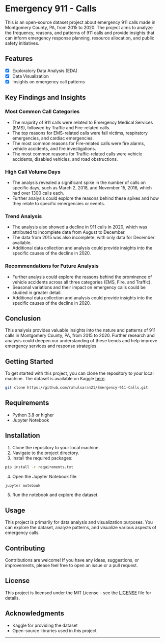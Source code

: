 # Emergency 911 - Calls

This is an open-source dataset project about emergency 911 calls made in Montgomery County, PA, from 2015 to 2020. The project aims to analyze the frequency, reasons, and patterns of 911 calls and provide insights that can inform emergency response planning, resource allocation, and public safety initiatives.

## Features

- [x] Exploratory Data Analysis (EDA)
- [x] Data Visualization
- [x] Insights on emergency call patterns

## Key Findings and Insights

### Most Common Call Categories

- The majority of 911 calls were related to Emergency Medical Services (EMS), followed by Traffic and Fire-related calls.
- The top reasons for EMS-related calls were fall victims, respiratory emergencies, and cardiac emergencies.
- The most common reasons for Fire-related calls were fire alarms, vehicle accidents, and fire investigations.
- The most common reasons for Traffic-related calls were vehicle accidents, disabled vehicles, and road obstructions.

### High Call Volume Days

- The analysis revealed a significant spike in the number of calls on specific days, such as March 2, 2018, and November 15, 2018, which had over 1300 calls each.
- Further analysis could explore the reasons behind these spikes and how they relate to specific emergencies or events.

### Trend Analysis

- The analysis also showed a decline in 911 calls in 2020, which was attributed to incomplete data from August to December.
- The data from 2015 was also incomplete, with only data for December available.
- Additional data collection and analysis could provide insights into the specific causes of the decline in 2020.

### Recommendations for Future Analysis

- Further analysis could explore the reasons behind the prominence of vehicle accidents across all three categories (EMS, Fire, and Traffic).
- Seasonal variations and their impact on emergency calls could be studied in greater detail.
- Additional data collection and analysis could provide insights into the specific causes of the decline in 2020.

## Conclusion

This analysis provides valuable insights into the nature and patterns of 911 calls in Montgomery County, PA, from 2015 to 2020. Further research and analysis could deepen our understanding of these trends and help improve emergency services and response strategies.

## Getting Started

To get started with this project, you can clone the repository to your local machine. The dataset is available on Kaggle [here](https://www.kaggle.com/mchirico/montcoalert).

```bash
git clone https://github.com/rahulsaran21/Emergency-911-Calls.git
```

## Requirements

- Python 3.8 or higher
- Jupyter Notebook

## Installation

1. Clone the repository to your local machine.
2. Navigate to the project directory.
3. Install the required packages:

```bash
pip install -r requirements.txt
```

4. Open the Jupyter Notebook file:

```bash
jupyter notebook
```

5. Run the notebook and explore the dataset.

## Usage

This project is primarily for data analysis and visualization purposes. You can explore the dataset, analyze patterns, and visualize various aspects of emergency calls.

## Contributing

Contributions are welcome! If you have any ideas, suggestions, or improvements, please feel free to open an issue or a pull request.

## License

This project is licensed under the MIT License - see the [LICENSE](LICENSE) file for details.

## Acknowledgments

- Kaggle for providing the dataset
- Open-source libraries used in this project

---